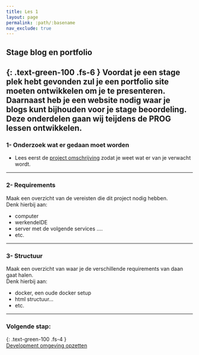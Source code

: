 ```yaml
---
title: Les 1
layout: page
permalink: :path/:basename
nav_exclude: true
---
```


## Stage blog en portfolio
{: .text-green-100 .fs-6 }
Voordat je een stage plek hebt gevonden zul je een portfolio site moeten ontwikkelen om je te presenteren.  
Daarnaast heb je een website nodig waar je blogs kunt bijhouden voor je stage beoordeling.  
Deze onderdelen gaan wij teijdens de PROG lessen ontwikkelen.  
---
### 1- Onderzoek wat er gedaan moet worden
- Lees eerst de [project omschrijving](project_description) zodat je weet wat er van je verwacht wordt.

---
### 2- Requirements
Maak een overzicht van de vereisten die dit project nodig hebben.  
Denk hierbij aan:  
- computer
- werkendeIDE
- server met de volgende services ....
- etc.

---
### 3- Structuur
Maak een overzicht van waar je de verschillende requirements van daan gaat halen.  
Denk hierbij aan:
- docker, een oude docker setup
- html structuur...
- etc.


---
### Volgende stap:
{: .text-green-100 .fs-4 }  
[Development omgeving opzetten](installatie)

